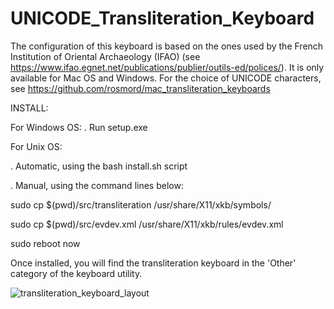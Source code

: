 # UNICODE_Transliteration_Keyboard

The configuration of this keyboard is based on the ones used by the French Institution of Oriental Archaeology (IFAO) (see https://www.ifao.egnet.net/publications/publier/outils-ed/polices/). It is only available for Mac OS and Windows. For the choice of UNICODE characters, see https://github.com/rosmord/mac_transliteration_keyboards

INSTALL:

For Windows OS:
  . Run setup.exe


For Unix OS:

  . Automatic, using the bash install.sh script

  . Manual, using the command lines below:

  sudo cp $(pwd)/src/transliteration /usr/share/X11/xkb/symbols/

  sudo cp $(pwd)/src/evdev.xml /usr/share/X11/xkb/rules/evdev.xml

  sudo reboot now

  Once installed, you will find the transliteration keyboard in the 'Other' category of the keyboard utility.

![transliteration_keyboard_layout](https://user-images.githubusercontent.com/42916283/169953751-ec83755c-d5c8-4999-b3ee-538915f84973.png)
